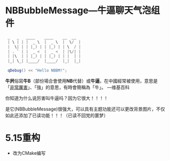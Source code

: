 # NBBubbleMessage—牛逼聊天气泡组件

```c++
 _   _   ____    ____    __  __ 
 | \ | | |  _ \  |  _ \  |  \/  |
 |  \| | | |_) | | |_) | | \  / |
 | . ` | |  _ <  |  _ <  | |\/| |
 | |\  | | |_) | | |_) | | |  | |
 |_| \_| |____/  |____/  |_|  |_|
 
 qDebug() << "Hello NBBM!";
```

**牛屄**俗寫**牛B**（部份場合會使用**NB**代替）或**牛逼**，在中國經常被使用，意思是「[非常](https://zh.wikipedia.org/w/index.php?title=非常&action=edit&redlink=1)[厲害](https://zh.wikipedia.org/w/index.php?title=厉害&action=edit&redlink=1)」、「強」的意思，有時會簡稱為「牛」。  —维基百科

你知道为什么说厉害叫牛逼吗？因为它很大！！！！

是它(NBBubbleMessage)很强大，可以具有主题功能还可以更改背景图片，不仅如此还添加了已读功能！！！（已读不回党的噩梦）

# 5.15重构
 - 改为CMake编写

